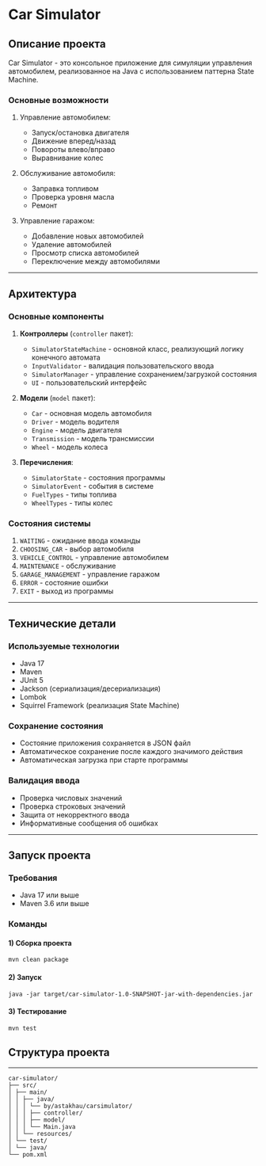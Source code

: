 # Car Simulator

## Описание проекта
Car Simulator - это консольное приложение для симуляции управления автомобилем, реализованное на Java с использованием паттерна State Machine.

### Основные возможности
1. Управление автомобилем:
   - Запуск/остановка двигателя
   - Движение вперед/назад
   - Повороты влево/вправо
   - Выравнивание колес

2. Обслуживание автомобиля:
   - Заправка топливом
   - Проверка уровня масла
   - Ремонт

3. Управление гаражом:
   - Добавление новых автомобилей
   - Удаление автомобилей
   - Просмотр списка автомобилей
   - Переключение между автомобилями

---
## Архитектура

### Основные компоненты

1. **Контроллеры** (`controller` пакет):
   - `SimulatorStateMachine` - основной класс, реализующий логику конечного автомата
   - `InputValidator` - валидация пользовательского ввода
   - `SimulatorManager` - управление сохранением/загрузкой состояния
   - `UI` - пользовательский интерфейс

2. **Модели** (`model` пакет):
   - `Car` - основная модель автомобиля
   - `Driver` - модель водителя
   - `Engine` - модель двигателя
   - `Transmission` - модель трансмиссии
   - `Wheel` - модель колеса

3. **Перечисления**:
   - `SimulatorState` - состояния программы
   - `SimulatorEvent` - события в системе
   - `FuelTypes` - типы топлива
   - `WheelTypes` - типы колес

### Состояния системы
1. `WAITING` - ожидание ввода команды
2. `CHOOSING_CAR` - выбор автомобиля
3. `VEHICLE_CONTROL` - управление автомобилем
4. `MAINTENANCE` - обслуживание
5. `GARAGE_MANAGEMENT` - управление гаражом
6. `ERROR` - состояние ошибки
7. `EXIT` - выход из программы

---
## Технические детали

### Используемые технологии
- Java 17
- Maven
- JUnit 5
- Jackson (сериализация/десериализация)
- Lombok
- Squirrel Framework (реализация State Machine)

### Сохранение состояния
- Состояние приложения сохраняется в JSON файл
- Автоматическое сохранение после каждого значимого действия
- Автоматическая загрузка при старте программы

### Валидация ввода
- Проверка числовых значений
- Проверка строковых значений
- Защита от некорректного ввода
- Информативные сообщения об ошибках
---
## Запуск проекта

###  Требования
- Java 17 или выше
- Maven 3.6 или выше

### Команды
#### 1) Сборка проекта 
```mvn clean package```

#### 2) Запуск
```java -jar target/car-simulator-1.0-SNAPSHOT-jar-with-dependencies.jar```


#### 3) Тестирование
```mvn test```


## Структура проекта
---
```
car-simulator/
├── src/
│ ├── main/
│ │ ├── java/
│ │ │ └── by/astakhau/carsimulator/
│ │ │ ├── controller/
│ │ │ ├── model/
│ │ │ └── Main.java
│ │ └── resources/
│ └── test/
│ └── java/
└── pom.xml
```



